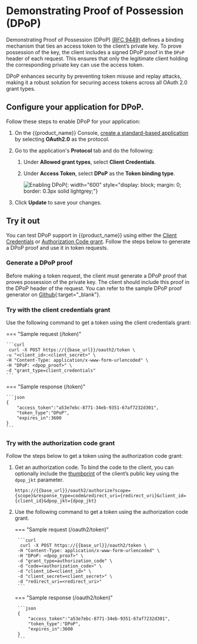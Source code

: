 # Demonstrating Proof of Possession (DPoP)

Demonstrating Proof of Possession (DPoP) [(RFC 9449)](https://datatracker.ietf.org/doc/rfc9449/) defines a binding mechanism that ties an access token to the client’s private key. To prove possession of the key, the client includes a signed DPoP proof in the `DPoP` header of each request. This ensures that only the legitimate client holding the corresponding private key can use the access token.

DPoP enhances security by preventing token misuse and replay attacks, making it a robust solution for securing access tokens across all OAuth 2.0 grant types.

## Configure your application for DPoP.

Follow these steps to enable DPoP for your application:

1. On the {{product_name}} Console, [create a standard-based application]({{base_path}}/guides/applications/register-standard-based-app/) by selecting **OAuth2.0** as the protocol.

2. Go to the application's **Protocol** tab and do the following:

    1. Under **Allowed grant types**, select **Client Credentials**.

    2. Under **Access Token**, select **DPoP** as the **Token binding type**.

        ![Enabling DPoP]({{base_path}}/assets/img/references/token-binding/enable-dpop.png){: width="600" style="display: block; margin: 0; border: 0.3px solid lightgrey;"}

3. Click **Update** to save your changes.


## Try it out

You can test DPoP support in {{product_name}} using either the [Client Credentials]({{base_path}}/references/grant-types/#client-credentials-grant) or [Authorization Code grant]({{base_path}}/references/grant-types/#authorization-code-grant). Follow the steps below to generate a DPoP proof and use it in token requests.

### Generate a DPoP proof

Before making a token request, the client must generate a DPoP proof that proves possession of the private key. The client should include this proof in the DPoP header of the request. You can refer to the sample DPoP proof generator on [Github](https://github.com/wso2/samples-is/tree/master/oauth2/org.wso2.dpop.proof.generator#dpop-client-application){:target="_blank"}.

### Try with the client credentials grant

Use the following command to get a token using the client credentials grant:

=== "Sample request (/token)"

    ```curl
     curl -X POST https://{{base_url}}/oauth2/token \
    -u "<client_id>:<client_secret>" \
    -H "Content-Type: application/x-www-form-urlencoded" \
    -H "DPoP: <dpop_proof>" \
    -d "grant_type=client_credentials"
    ```

=== "Sample response (/token)"

    ```json
    {
        "access_token":"a53e7ebc-8771-34eb-9351-67af7232d301",
        "token_type":"DPoP",
        "expires_in":3600
    }
    ```

### Try with the authorization code grant

Follow the steps below to get a token using the authorization code grant:

1. Get an authorization code. To bind the code to the client, you can optionally include the  [thumbprint](https://datatracker.ietf.org/doc/html/rfc9449#section-10) of the client’s public key using the `dpop_jkt` parameter.

    ```curl
    https://{{base_url}}/oauth2/authorize?scope={scope}&response_type=code&redirect_uri={redirect_uri}&client_id=   {client_id}&dpop_jkt={dpop_jkt}
    ```

2. Use the following command to get a token using the authorization code grant.

    === "Sample request (/oauth2/token)"

        ```curl
         curl -X POST https://{{base_url}}/oauth2/token \
        -H "Content-Type: application/x-www-form-urlencoded" \
        -H "DPoP: <dpop_proof>" \
        -d "grant_type=authorization_code" \
        -d "code=<authorization_code>" \
        -d "client_id=<client_id>" \
        -d "client_secret=<client_secret>" \
        -d "redirect_uri=<redirect_uri>"
        ```

    === "Sample response (/oauth2/token)"

        ```json
        {
            "access_token":"a53e7ebc-8771-34eb-9351-67af7232d301",
            "token_type":"DPoP",
            "expires_in":3600
        }
        ```
